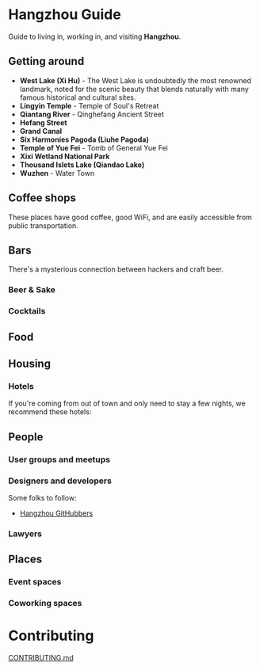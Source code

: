 # Hangzhou Guide

Guide to living in, working in, and visiting **Hangzhou**.

## Getting around

* __West Lake (Xi Hu)__ - The West Lake is undoubtedly the most renowned landmark, noted for the scenic beauty that blends naturally with many famous historical and cultural sites.
* __Lingyin Temple__ - Temple of Soul's Retreat
* __Qiantang River__ - Qinghefang Ancient Street
* __Hefang Street__ 
* __Grand Canal__ 
* __Six Harmonies Pagoda (Liuhe Pagoda)__
* __Temple of Yue Fei__ - Tomb of General Yue Fei
* __Xixi Wetland National Park__ 
* __Thousand Islets Lake (Qiandao Lake)__
* __Wuzhen__ - Water Town

## Coffee shops

These places have good coffee, good WiFi, and are easily accessible from public
transportation.

## Bars

There's a mysterious connection between hackers and craft beer.

### Beer & Sake

### Cocktails

## Food

## Housing

### Hotels

If you're coming from out of town and only need to stay a few nights, we
recommend these hotels:

## People

### User groups and meetups

### Designers and developers

Some folks to follow:

- [Hangzhou GitHubbers](https://github.com/search?utf8=%E2%9C%93&q=location%3Ahangzhou&type=Users)

### Lawyers

## Places

### Event spaces

### Coworking spaces

# Contributing

[CONTRIBUTING.md](CONTRIBUTING.md)
